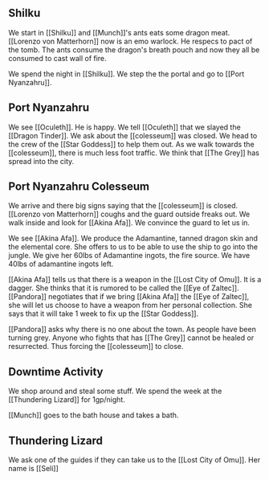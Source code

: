 ## Shilku

We start in [[Shilku]] and [[Munch]]'s ants eats some dragon meat. [[Lorenzo von Matterhorn]] now is an emo warlock. He respecs to pact of the tomb. The ants consume the dragon's breath pouch and now they all be consumed to cast wall of fire.

We spend the night in [[Shilku]]. We step the the portal and go to [[Port Nyanzahru]].

## Port Nyanzahru

We see [[Oculeth]]. He is happy. We tell [[Oculeth]] that we slayed the [[Dragon Tinder]]. We ask about the [[colesseum]] was closed. We head to the crew of the [[Star Goddess]] to help them out. As we walk towards the [[colesseum]], there is much less foot traffic. We think that [[The Grey]] has spread into the city. 

## Port Nyanzahru Colesseum

We arrive and there big signs saying that the [[colesseum]] is closed. [[Lorenzo von Matterhorn]] coughs and the guard outside freaks out. We walk inside and look for [[Akina Afa]]. We convince the guard to let us in.

We see [[Akina Afa]]. We produce the Adamantine, tanned dragon skin and the elemental core. She offers to us to be able to use the ship to go into the jungle. We give her 60lbs of Adamantine ingots, the fire source. We have 40lbs of adamantine ingots left. 

[[Akina Afa]] tells us that there is a weapon in the [[Lost City of Omu]]. It is a dagger. She thinks that it is rumored to be called the [[Eye of Zaltec]]. [[Pandora]] negotiates that if we bring [[Akina Afa]] the [[Eye of Zaltec]], she will let us choose to have a weapon from her personal collection. She says that it will take 1 week to fix up the [[Star Goddess]].

[[Pandora]] asks why there is no one about the town. As people have been turning grey. Anyone who fights that has [[The Grey]] cannot be healed or resurrected. Thus forcing the [[colesseum]] to close.

## Downtime Activity

We shop around and steal some stuff. We spend the week at the [[Thundering Lizard]] for 1gp/night.

[[Munch]] goes to the bath house and takes a bath.

## Thundering Lizard

We ask one of the guides if they can take us to the [[Lost City of Omu]]. Her name is [[Seli]]
